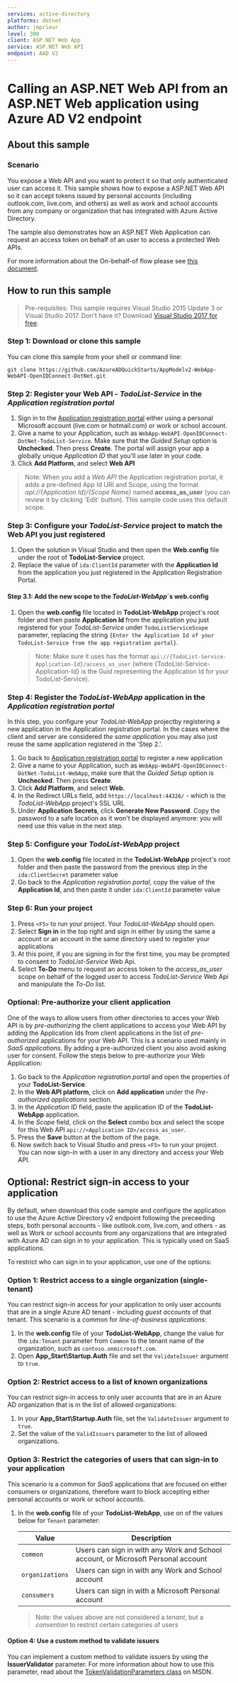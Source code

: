```yaml
---
services: active-directory
platforms: dotnet
author: jmprieur
level: 300
client: ASP.NET Web App
service: ASP.NET Web API
endpoint: AAD V2
---
```


# Calling an ASP.NET Web API from an ASP.NET Web application using Azure AD V2 endpoint

## About this sample

### Scenario

You expose a Web API and you want to protect it so that only authenticated user can access it. This sample shows how to expose a ASP.NET Web API so it can accept tokens issued by personal accounts (including outlook.com, live.com, and others) as well as work and school accounts from any company or organization that has integrated with Azure Active Directory.

The sample also demonstrates how an ASP.NET Web Application can request an access token on behalf of an user to access a protected Web APIs.

For more information about the On-behalf-of flow please see [this document](https://docs.microsoft.com/azure/active-directory/develop/active-directory-v2-protocols-oauth-on-behalf-of).

## How to run this sample

> Pre-requisites: This sample requires Visual Studio 2015 Update 3 or Visual Studio 2017. Don’t have it? Download [Visual Studio 2017 for free](https://www.visualstudio.com/downloads/).

### Step 1: Download or clone this sample

You can clone this sample from your shell or command line:

  ```console
  git clone https://github.com/AzureADQuickStarts/AppModelv2-WebApp-WebAPI-OpenIDConnect-DotNet.git
  ```

### Step 2: Register your Web API - *TodoList-Service* in the *Application registration portal*

1. Sign in to the [Application registration portal](https://apps.dev.microsoft.com/portal/register-app) either using a personal Microsoft account (live.com or hotmail.com) or work or school account.
1. Give a name to your Application, such as `WebApp-WebAPI-OpenIDConnect-DotNet-TodoList-Service`. Make sure that the *Guided Setup* option is **Unchecked**. Then press **Create**. The portal will assign your app a globally unique *Application ID* that you'll use later in your code.
1. Click **Add Platform**, and select **Web API**

> Note: When you add a *Web API* the Application registration portal, it adds a pre-defined App Id URI and Scope, using the format *api://{Application Id}/{Scope Name}* named **access_as_user** (you can review it by clicking 'Edit' button). This sample code uses this default scope.

### Step 3: Configure your *TodoList-Service* project to match the Web API you just registered

1. Open the solution in Visual Studio and then open the **Web.config** file under the root of **TodoList-Service** project.
1. Replace the value of `ida:ClientId` parameter with the **Application Id** from the application you just registered in the Application Registration Portal.

#### Step 3.1: Add the new scope to the *TodoList-WebApp*`s web.config

1. Open the **web.config** file located in **TodoList-WebApp** project's root folder and then paste **Application Id** from the application you just registered for your *TodoList-Service* under `TodoListServiceScope` parameter, replacing the string `{Enter the Application Id of your TodoList-Service from the app registration portal}`. 
    > Note: Make sure it uses has the format `api://{TodoList-Service-Application-Id}/access_as_user` (where {TodoList-Service-Application-Id} is the Guid representing the Application Id for your TodoList-Service).

### Step 4: Register the *TodoList-WebApp* application in the *Application registration portal*

In this step, you configure your *TodoList-WebApp* projectby registering a new application in the Application registration portal. In the cases where the client and server are considered *the same application* you may also just reuse the same application registered in the 'Step 2.'.

1. Go back to [Application registration portal](https://apps.dev.microsoft.com/portal/register-app) to register a new application
1. Give a name to your Application, such as `WebApp-WebAPI-OpenIDConnect-DotNet-TodoList-WebApp`, make sure that the *Guided Setup* option is **Unchecked**. Then press **Create**.
1. Click **Add Platform**, and select **Web**.
1. In the Redirect URLs field, add `https://localhost:44326/` - which is the *TodoList-WebApp* project's SSL URL
1. Under **Application Secrets**, click **Generate New Password**. Copy the password to a safe location as it won't be displayed anymore: you will need use this value in the next step.

### Step 5: Configure your *TodoList-WebApp* project

1. Open the **web.config** file located in the **TodoList-WebApp** project's root folder and then paste the password from the previous step in the `ida:ClientSecret` parameter value
1. Go back to the *Application registration portal*, copy the value of the **Application Id**, and then paste it under `ida:ClientId` parameter value

### Step 6: Run your project

1. Press `<F5>` to run your project. Your *TodoList-WebApp* should open.
1. Select **Sign in** in the top right and sign in either by using the same a account or an account in the same directory used to register your applications
1. At this point, if you are signing in for the first time, you may be prompted to consent to *TodoList-Service* Web Api.
1. Select **To-Do** menu to request an access token to the *access_as_user* scope on behalf of the logged user to access *TodoList-Service* Web Api and manipulate the *To-Do* list.


### Optional: Pre-authorize your client application

One of the ways to allow users from other directories to acces your Web API is by *pre-authorizing* the client applications to access your Web API by adding the Application Ids from client applications in the list of *pre-authorized* applications for your Web API. This is a scenario used mainly in *SaaS applications*. By adding a pre-authorized client you also avoid asking user for consent. Follow the steps below to pre-authorize your Web Application:

1. Go back to the *Application registration portal* and open the properties of your **TodoList-Service**.
1. In the **Web API platform**, click on **Add application** under the *Pre-authorized applications* section.
1. In the *Application ID* field, paste the application ID of the **TodoList-WebApp** application.
1. In the *Scope* field, click on the **Select** combo box and select the scope for this Web API `api://<Application ID>/access_as_user`.
1. Press the **Save** button at the bottom of the page.
1. Now switch back to Visual Studio and press `<F5>` to run your project. You can now sign-in with a user in any directory and access your Web API.


## Optional: Restrict sign-in access to your application

By default, when download this code sample and configure the application to use the Azure Active Directory v2 endpoint following the preceeding steps, both personal accounts - like outlook.com, live.com, and others - as well as Work or school accounts from any organizations that are integrated with Azure AD can sign in to your application. This is typically used on SaaS applications.

To restrict who can sign in to your application, use one of the options:

### Option 1: Restrict access to a single organization (single-tenant)

You can restrict sign-in access for your application to only user accounts that are in a single Azure AD tenant - including *guest accounts* of that tenant. This scenario is a common for *line-of-business applications*:

1. In the **web.config** file of your **TodoList-WebApp**, change the value for the `ida:Tenant` parameter from `Common` to the tenant name of the organization, such as `contoso.onmicrosoft.com`.
2. Open **App_Start\Startup.Auth** file and set the `ValidateIssuer` argument to `true`.

### Option 2: Restrict access to a list of known organizations

You can restrict sign-in access to only user accounts that are in an Azure AD organization that is in the list of allowed organizations:

1. In your **App_Start\Startup.Auth** file, set the `ValidateIssuer` argument to `true`.
2. Set the value of the `ValidIssuers` parameter to the list of allowed organizations.

### Option 3: Restrict the categories of users that can sign-in to your application

This scenario is a common for *SaaS* applications that are focused on either consumers or organizations, therefore want to block accepting either personal accounts or work or school accounts.

1. In the **web.config** file of your **TodoList-WebApp**, use on of the values below for `Tenant` parameter:

    Value | Description
    ----- | --------
    `common` | Users can sign in with any Work and School account, or Microsoft Personal account
    `organizations` |  Users can sign in with any Work and School account
    `consumers` |  Users can sign in with a Microsoft Personal account

    > Note: the values above are not considered a *tenant*, but a *convention* to restrict certain categories of users

#### Option 4: Use a custom method to validate issuers

You can implement a custom method to validate issuers by using the **IssuerValidator** parameter. For more information about how to use this parameter, read about the [TokenValidationParameters class](https://msdn.microsoft.com/library/system.identitymodel.tokens.tokenvalidationparameters.aspx) on MSDN.

